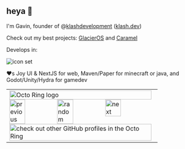 ## heya 👋

I'm Gavin, founder of @[klashdevelopment](https://github.com/klashdevelopment) ([klash.dev](https://klash.dev))

Check out my best projects: [GlacierOS](https://glacier.fly.dev) and [Caramel](https://pages.klash.dev/Caramel)

Develops in:

![icon set](https://skillicons.dev/icons?i=html,css,javascript,typescript,nodejs,cs,bash,java,cloudflare,photoshop,discordjs,idea,maven,vscode,npm,godot,github,visualstudio,unity,vue,nextjs,mui,react,git,lua,linux,windows,raspberrypi&perline=13)

❤s Joy UI & NextJS for web, Maven/Paper for minecraft or java, and Godot/Unity/Hydra for gamedev

<table><tbody><tr><td><a href="https://octo-ring.com/"><img src="https://octo-ring.com/static/img/widget/top.png" width="99%" alt="Octo Ring logo" align="top"></a><br><a href="https://octo-ring.com/p/GavinGoGaming/prev"><img src="https://octo-ring.com/static/img/widget/prev.png" width="33%" alt="previous" align="top" title="previous profile"></a><a href="https://octo-ring.com/p/GavinGoGaming/random"><img src="https://octo-ring.com/static/img/widget/random.png" width="33%" alt="random" align="top" title="random profile"></a><a href="https://octo-ring.com/p/GavinGoGaming/next"><img src="https://octo-ring.com/static/img/widget/next.png" width="33%" alt="next" align="top" title="next profile"></a><br><a href="https://octo-ring.com/"><img src="https://octo-ring.com/static/img/widget/bottom.png" width="99%" alt="check out other GitHub profiles in the Octo Ring" align="top"></a></td></tr></tbody></table>
